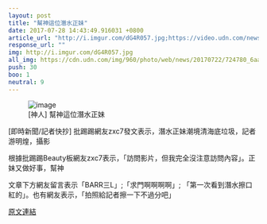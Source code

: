 ```yaml
---
layout: post
title: "幫神這位潛水正妹"
date: 2017-07-28 14:43:49.916031 +0800
article_url: "http://i.imgur.com/dG4R057.jpg;https://video.udn.com/news/724780"
response_url: ""
img: http://i.imgur.com/dG4R057.jpg
all_img: https://cdn.udn.com/img/960/photo/web/news/20170722/724780_6aa44708d5312c10_o.jpg
push: 30
boo: 1
neutral: 9
---
```


<figure>
<img src="http://i.imgur.com/dG4R057.jpg" alt="image">
<figcaption>
[神人] 幫神這位潛水正妹
</figcaption>
</figure>



[即時新聞/記者快抄] 批踢踢網友zxc7發文表示，潛水正妹潮境清海底垃圾，記者游明煌，攝影

根據批踢踢Beauty板網友zxc7表示，「訪問影片，但我完全沒注意訪問內容」。正妹又做好事，幫神

文章下方網友留言表示「BARR三L」;「求門啊啊啊啊」; 「第一次看到潛水擦口紅的」。也有網友表示，「拍照給記者擦一下不過分吧」

<a href = "https://www.ptt.cc/bbs/Beauty/M.1500874397.A.DE0.html">原文連結</a>

